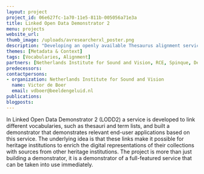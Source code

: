 ```yaml
---
layout: project
project_id: 06e627fc-1a70-11e5-811b-005056a71e3a
title: Linked Open Data Demonstrator 2
menu: projects
website_url: 
thumb_image: /uploads/avresearcherxl_poster.png
description: "Developing an openly available Thesaurus alignment service for Dutch heritage institutions"
themes: [Metadata & Context]
tags: [Vocabularies, Alignment]
partners: [Netherlands Institute for Sound and Vision, RCE, Spinque, Delving]
predecessors: 
contactpersons: 
- organization: Netherlands Institute for Sound and Vision
  name: Victor de Boer
  email: vdboer@beeldengeluid.nl
publications: 
blogposts: 
---
```


In Linked Open Data Demonstrator 2 (LODD2) a service is developed to link different vocabularies, such as thesauri and term lists, and built a demonstrator that demonstrates relevant end-user applications based on this service. The underlying idea is that these links make it possible for heritage institutions to enrich the digital representations of their collections with sources from other heritage institutions. The project is more than just building a demonstrator, it is a demonstrator of a full-featured service that can be taken into use immediately.
